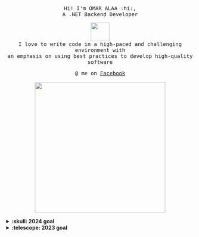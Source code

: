 <p align="center">
  <samp>
    Hi! I'm OMAR ALAA :hi:,
   <br> A .NET Backend Developer
  </samp>
</p>

<p align="center">
  <samp>
  <img src = "https://github.com/3Omaralaa/3Omaralaa/assets/118674991/188dd297-5760-4cba-b01a-6a412de04c1b" width="50px"> 
   <br> I love to write code in a high-paced and challenging environment with <br> an emphasis on using best practices to develop high-quality software
  </samp>
</p>

<p align="center">
  <samp>
    @ me on <a href="https://www.facebook.com/profile.php?id=100040461962240">Facebook</a><br><br>
    <img src="https://github.com/3Omaralaa/3Omaralaa/assets/118674991/538c9e58-cb5d-409a-8ed0-289584990ffc" width="350px" >
  </samp>
</p>

<details>
  <summary><b>:skull: 2024 goal</b></summary>
   Finish Track & Make Money
</details>

<details>
  <summary><b>:telescope: 2023 goal</b></summary>
    Finish Javascript And Start With C# (Mission Failed)
</details>




